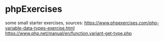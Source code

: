 # phpExercises
some small starter exercises,
sources: https://www.phpexercises.com/php-variable-data-types-exercise.html
https://www.php.net/manual/en/function.variant-get-type.php 
